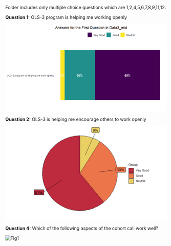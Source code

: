 Folder includes only multiple choice questions which are 1,2,4,5,6,7,8,9,11,12.


**Question 1:** OLS-3 program is helping me working openly


![Fig1](../../figures/old_figures/Data3_mid_mentee_1q.png) 


**Question 2:** OLS-3 is helping me encourage others to work openly


![Fig1](../../figures/mid_mentee_3/Mid_mentee_Q2.png) 


**Question 4:** Which of the following aspects of the cohort call work well?


![Fig1](../../figures/old_figures/Mid-Mentee_Question%4.png) 


